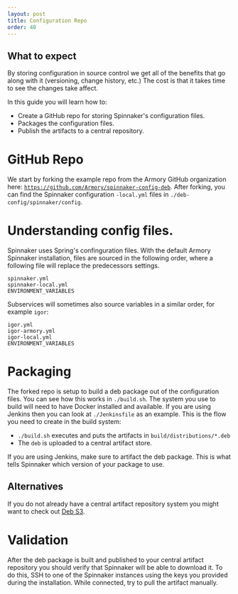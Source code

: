```yaml
---
layout: post
title: Configuration Repo
order: 40
---
```


## What to expect
By storing configuration in source control we get all of the benefits that go along with it (versioning, change history, etc.) The cost is that it takes time to see the changes take affect.

In this guide you will learn how to:
- Create a GitHub repo for storing Spinnaker's configuration files.
- Packages the configuration files.
- Publish the artifacts to a central repository.


# GitHub Repo

We start by forking the example repo from the Armory GitHub organization here: [`https://github.com/Armory/spinnaker-config-deb`](https://github.com/Armory/spinnaker-config-deb). After forking, you can find the Spinnaker configuration `-local.yml` files in `./deb-config/spinnaker/config`.


# Understanding config files.
Spinnaker uses Spring's confinguration files. With the default Armory Spinnaker installation, files are sourced in the following order, where a following file will replace the predecessors settings.
```
spinnaker.yml
spinnaker-local.yml
ENVIRONMENT_VARIABLES
```

Subservices will sometimes also source variables in a similar order, for example `igor`:
```
igor.yml
igor-armory.yml
igor-local.yml
ENVIRONMENT_VARIABLES
```


# Packaging

The forked repo is setup to build a deb package out of the configuration files. You can see how this works in `./build.sh`. The system you use to build will need to have Docker installed and available. If you are using Jenkins then you can look at `./Jenkinsfile` as an example. This is the flow you need to create in the build system:

- `./build.sh` executes and puts the artifacts in `build/distributions/*.deb`
- The `deb` is uploaded to a central artifact store.

If you are using Jenkins, make sure to artifact the deb package. This is what tells Spinnaker which version of your package to use.

## Alternatives

If you do not already have a central artifact repository system you might want to check out [Deb S3](https://github.com/krobertson/deb-s3).

# Validation

After the deb package is built and published to your central artifact repository you should verify that Spinnaker will be able to download it. To do this, SSH to one of the Spinnaker instances using the keys you provided during the installation. While connected, try to pull the artifact manually.
